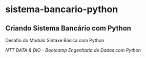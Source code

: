 # sistema-bancario-python

## Criando Sistema Bancário com Python

Desafio do Módulo Sintaxe Básica com Python


*NTT DATA & DIO - Bootcamp Engenharia de Dados com Python*

